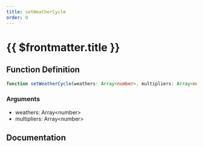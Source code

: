 ```yaml
---
title: setWeatherCycle
order: 0
---
```


# {{ $frontmatter.title }}

## Function Definition

```ts
function setWeatherCycle(weathers: Array<number>, multipliers: Array<number>): void;
```

### Arguments

* weathers: Array\<number\>
* multipliers: Array\<number\>

## Documentation

<!--@include: ./parts/setWeatherCycle.md-->
